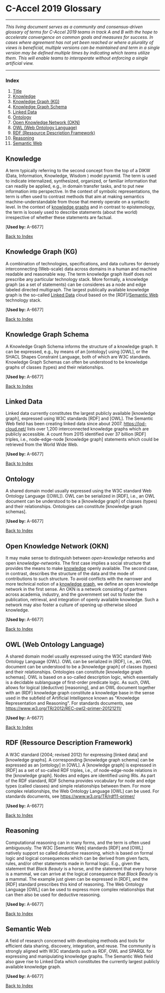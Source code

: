 # C-Accel 2019 Glossary

---

_This living document serves as a community and consensus-driven glossary of terms for C-Accel 2019 teams in track A and B with the hope to accelerate convergence on common goals and measures for success. In cases where agreement has not yet been reached or where a plurality of views is beneficial, multiple versions can be maintained and term in a single version may be defined multiple times by indicating which teams utilize them. This will enable teams to interoperate without enforcing a single artificial view._

---

### Index ###

1.  [Title](#C-Accel-2019-Glossary)
2.  [Knowledge](#Knowledge)
3.  [Knowledge Graph (KG)](#Knowledge-Graph-KG)
4.  [Knowledge Graph Schema](#Knowledge-Graph-Schema)
5.  [Linked Data](#Linked-Data)
6.  [Ontology](#Ontology)
7.  [Open Knowledge Network (OKN)](#Open-Knowledge-Network-OKN)
8.  [OWL (Web Ontology Language)](#OWL-Web-Ontology-Language)
9.  [RDF (Ressource Description Framework)](#RDF-Ressource-Description-Framework)
10. [Reasoning](#Reasoning)
11. [Semantic Web](#Semantic-Web)

## Knowledge

A term typically referring to the second concept from the top of a DIKW (Data, Information, Knowledge, Wisdom ) model pyramid. The term is used to indicate internalized, synthesized, organized, or familiar information that can readily be applied, e.g., in domain transfer tasks, and to put new information into perspective. In the context of symbolic representations, the term is often used to contrast methods that aim at making semantics machine-understandable from those that merely operate on a syntactic level.  In the context of [knowledge graphs](#knowledge-graph-kg) and in contrast to epistemology, the term is loosely used to describe statements (about the world) irrespective of whether these statements are factual. 

\[**Used by:** A-6677\]

[Back to Index](#Index)

## Knowledge Graph (KG)

A combination of technologies, specifications, and data cultures for densely interconnecting (Web-scale) data across domains in a human and machine readable and reasonable way. The term knowledge graph itself does not prescribe any particular technology stack. More formally, a knowledge graph (as a set of statements) can be consideres as a node and edge labeled directed multigraph. The largest publically available knowledge graph is the so-called [Linked Data](#) cloud based on the [RDF]/[Semantic Web](#) technology stack.

\[**Used by:** A-6677\]

[Back to Index](#Index)

## Knowledge Graph Schema

A Knowledge Graph Schema informs the structure of a knowledge graph. It can be expressed, e.g., by means of an [ontology] using  [OWL], or the SHACL Shapes Constraint Language, both of which are W3C standards. Knowledge Graph Schemas can often be understood to be knowledge graphs of classes (types) and their relationships. 

\[**Used by:** A-6677\]

[Back to Index](#Index)

## Linked Data

Linked data currently constitutes the largest publicly available [knowledge graph], expressed using W3C standards [RDF] and [OWL]. The Semantic Web field has been creating linked data since about 2007. https://lod-cloud.net/ lists over 1,200 interconnected knowledge graphs which are publicly accessible. A count from 2015 identified over 37 billion [RDF] triples, i.e., node-edge-node [knowledge graph] statements which could be retrieved from the World Wide Web.

\[**Used by:** A-6677\]

[Back to Index](#Index)

## Ontology

A shared domain model usually expressed using the W3C standard Web Ontology Language ([OWL]). OWL can be serialized in [RDF], i.e., an OWL document can be understood to be a [knowledge graph] of classes (types) and their relationships. Ontologies can constitute [knowledge graph schemas]. 

\[**Used by:** A-6677\]

[Back to Index](#Index)

## Open Knowledge Network (OKN)

It may make sense to distinguish between *open-knowledge* networks and open *knowledge-networks*. The first case implies a social structure that provides the means to make [knowledge](#) openly available. The second case, in contrast, describes the structure of the data and the mode of contributions to such structure. To avoid conflicts with the narrower and more technical notion of a [knowledge graph](#knowledge-graph-kg), we define an open knowledge network in the first sense. An OKN is a network consisting of partners across academia, industry, and the government set out to foster the publication, retrieval, and integration of openly available knowledge. Such a network may also foster a culture of opening up otherwise siloed knowledge. 

\[**Used by:** A-6677\]

[Back to Index](#Index)

## OWL (Web Ontology Language)

A shared domain model usually expressed using the W3C standard Web Ontology Language (OWL). OWL can be serialized in [RDF], i.e., an OWL document can be understood to be a [knowledge graph] of classes (types) and their relationships. Ontologies can constitute [knowledge graph schemas]. OWL is based on a so-called description logic, which essentially is a decidable sublanguage of first-order predicate logic. As such, OWL allows for logical (deductive) [reasoning], and an OWL document together with an (RDF) knowledge graph constitute a knowledge base in the sense used in the subfield of Artificial Intelligence known as "Knowledge Representation and Reasoning". For standards documents, see  https://www.w3.org/TR/2012/REC-owl2-primer-20121211/

\[**Used by:** A-6677\]

[Back to Index](#Index)

## RDF (Ressource Description Framework)

A W3C standard (2004; revised 2012) for expressing [linked data] and [knowledge graphs]. A corresponding [knowledge graph schema] can be expressed as an [ontology] in [OWL]. A [knowledge graph] is expressed in [RDF] as a set of so-called RDF triples, i.e., of node-edge-node relations in the [knowledge graph]. Nodes and edges are identified using IRIs. As part of the RDF standard, RDF Schema provides vocabulary for node and edge types (called classes) and simple relationships between them. For more complex relationships, the Web Ontology Language [OWL] can be used. For standards documents, see https://www.w3.org/TR/rdf11-primer/

\[**Used by:** A-6677\]

[Back to Index](#Index)

## Reasoning

Computational reasoning can in many forms, and the term is often used ambiguously. The W3C [Semantic Web] standards [RDF] and [OWL] natively support so called *deductive* reasoning, which is based on formal logic and logical consequences which can be derived from given facts, rules, and/or other statements made in formal logic. E.g., given the statement that *Black Beauty* is a horse, and the statement that every horse is a mammal, we can arrive at the logical consequence that *Black Beauty* is a mammal. The example just given can be expressed in [RDF], and the [RDF] standard prescribes this kind of reasoning. The Web Ontology Language [OWL] can be used to express more complex relationships that can then also be used for deductive reasoning.

\[**Used by:** A-6677\]

[Back to Index](#Index)

## Semantic Web

A field of research concerned with developing methods and tools for efficient data sharing, discovery, integration, and reuse. The community is strongly aligned with W3C standards such as RDF, OWL and SPARQL for expressing and manipulating knowledge graphs. The Semantic Web field also gave rise to Linked Data which constitutes the currently largest publicly available knowledge graph. 

\[**Used by:** A-6677\]

[Back to Index](#Index)
